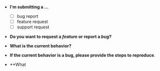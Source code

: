 * **I'm submitting a ...**
  * [ ] bug report
  * [ ] feature request
  * [ ] support request

* **Do you want to request a *feature* or report a *bug*?**

* **What is the current behavior?**

* **If the current behavior is a bug, please provide the steps to reproduce**.

* **What